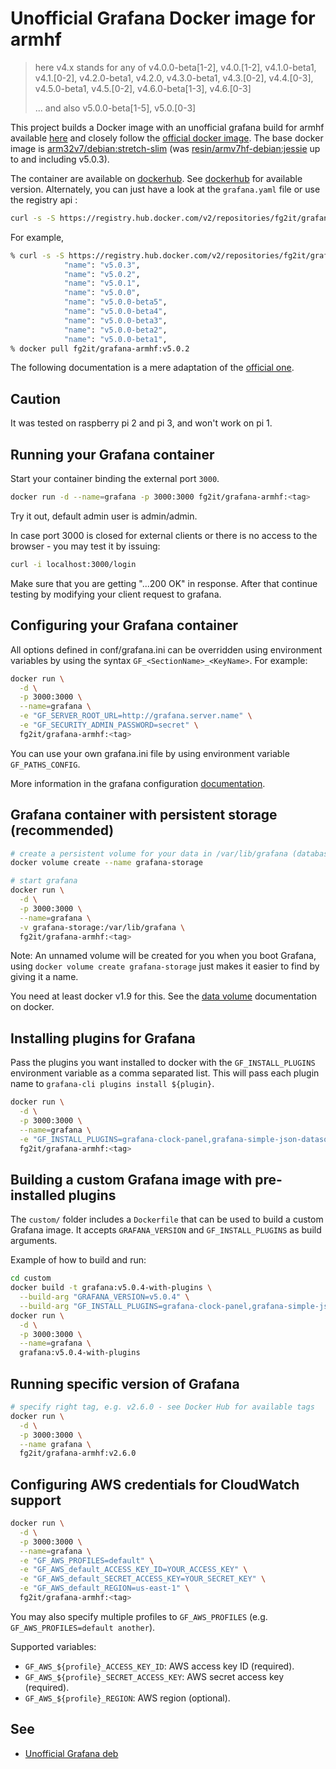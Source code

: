 # Unofficial Grafana Docker image for armhf

> here v4.x stands for any of v4.0.0-beta[1-2], v4.0.[1-2], v4.1.0-beta1, v4.1.[0-2], v4.2.0-beta1, v4.2.0, v4.3.0-beta1, v4.3.[0-2], v4.4.[0-3], v4.5.0-beta1, v4.5.[0-2], v4.6.0-beta[1-3], v4.6.[0-3]
>
> ... and also v5.0.0-beta[1-5], v5.0.[0-3]

This project builds a Docker image with an unofficial grafana
build for armhf available [here](https://github.com/fg2it/grafana-on-raspberry/releases/) and
closely follow the [official docker
image](https://github.com/grafana/grafana-docker). The base docker image is
[arm32v7/debian:stretch-slim](https://hub.docker.com/r/arm32v7/debian/) (was [resin/armv7hf-debian:jessie](https://hub.docker.com/r/resin/armv7hf-debian/) up to and including v5.0.3).

The container are available on [dockerhub](https://hub.docker.com/r/fg2it/grafana-armhf/).
See [dockerhub](https://hub.docker.com/r/fg2it/grafana-armhf/tags) for available
version. Alternately, you can just have a look at the `grafana.yaml` file or use the registry api :

```bash
curl -s -S https://registry.hub.docker.com/v2/repositories/fg2it/grafana-armhf/tags/ | python -m json.tool | grep 'name.*v5'
```

For example,

```bash
% curl -s -S https://registry.hub.docker.com/v2/repositories/fg2it/grafana-armhf/tags/ | python -m json.tool | grep 'name.*v5'
            "name": "v5.0.3",
            "name": "v5.0.2",
            "name": "v5.0.1",
            "name": "v5.0.0",
            "name": "v5.0.0-beta5",
            "name": "v5.0.0-beta4",
            "name": "v5.0.0-beta3",
            "name": "v5.0.0-beta2",
            "name": "v5.0.0-beta1",
% docker pull fg2it/grafana-armhf:v5.0.2
```

The following documentation is a mere adaptation of the [official
one](https://github.com/grafana/grafana-docker/blob/61f378236434fca515248c4012bb1414cc77386c/README.md).

## Caution

It was tested on raspberry pi 2 and pi 3, and won't work on pi 1.

## Running your Grafana container

Start your container binding the external port `3000`.

```bash
docker run -d --name=grafana -p 3000:3000 fg2it/grafana-armhf:<tag>
```

Try it out, default admin user is admin/admin.

In case port 3000 is closed for external clients or there is no access
to the browser - you may test it by issuing:

```bash
curl -i localhost:3000/login
```

Make sure that you are getting "...200 OK" in response.
After that continue testing by modifying your client request to grafana.

## Configuring your Grafana container

All options defined in conf/grafana.ini can be overridden using environment
variables by using the syntax `GF_<SectionName>_<KeyName>`. For example:

```bash
docker run \
  -d \
  -p 3000:3000 \
  --name=grafana \
  -e "GF_SERVER_ROOT_URL=http://grafana.server.name" \
  -e "GF_SECURITY_ADMIN_PASSWORD=secret" \
  fg2it/grafana-armhf:<tag>
```

You can use your own grafana.ini file by using environment variable `GF_PATHS_CONFIG`.

More information in the grafana configuration [documentation](http://docs.grafana.org/installation/configuration/).

## Grafana container with persistent storage (recommended)

```bash
# create a persistent volume for your data in /var/lib/grafana (database and plugins)
docker volume create --name grafana-storage

# start grafana
docker run \
  -d \
  -p 3000:3000 \
  --name=grafana \
  -v grafana-storage:/var/lib/grafana \
  fg2it/grafana-armhf:<tag>
```
Note: An unnamed volume will be created for you when you boot Grafana,
using `docker volume create grafana-storage` just makes it easier to find
by giving it a name.

You need at least docker v1.9 for this. See the [data volume](https://docs.docker.com/engine/tutorials/dockervolumes/#/data-volumes)
documentation on docker.

## Installing plugins for Grafana

Pass the plugins you want installed to docker with the `GF_INSTALL_PLUGINS` environment variable as a comma separated list. This will pass each plugin name to `grafana-cli plugins install ${plugin}`.

```bash
docker run \
  -d \
  -p 3000:3000 \
  --name=grafana \
  -e "GF_INSTALL_PLUGINS=grafana-clock-panel,grafana-simple-json-datasource" \
  fg2it/grafana-armhf:<tag>
```

## Building a custom Grafana image with pre-installed plugins

The `custom/` folder includes a `Dockerfile` that can be used to build a custom Grafana image. It accepts `GRAFANA_VERSION` and `GF_INSTALL_PLUGINS` as build arguments.

Example of how to build and run:

```bash
cd custom
docker build -t grafana:v5.0.4-with-plugins \
  --build-arg "GRAFANA_VERSION=v5.0.4" \
  --build-arg "GF_INSTALL_PLUGINS=grafana-clock-panel,grafana-simple-json-datasource" .
docker run \
  -d \
  -p 3000:3000 \
  --name=grafana \
  grafana:v5.0.4-with-plugins
```

## Running specific version of Grafana

```bash
# specify right tag, e.g. v2.6.0 - see Docker Hub for available tags
docker run \
  -d \
  -p 3000:3000 \
  --name grafana \
  fg2it/grafana-armhf:v2.6.0
```

## Configuring AWS credentials for CloudWatch support

```bash
docker run \
  -d \
  -p 3000:3000 \
  --name=grafana \
  -e "GF_AWS_PROFILES=default" \
  -e "GF_AWS_default_ACCESS_KEY_ID=YOUR_ACCESS_KEY" \
  -e "GF_AWS_default_SECRET_ACCESS_KEY=YOUR_SECRET_KEY" \
  -e "GF_AWS_default_REGION=us-east-1" \
  fg2it/grafana-armhf:<tag>
```

You may also specify multiple profiles to `GF_AWS_PROFILES` (e.g.
`GF_AWS_PROFILES=default another`).

Supported variables:

- `GF_AWS_${profile}_ACCESS_KEY_ID`: AWS access key ID (required).
- `GF_AWS_${profile}_SECRET_ACCESS_KEY`: AWS secret access  key (required).
- `GF_AWS_${profile}_REGION`: AWS region (optional).

## See

- [Unofficial Grafana deb](https://github.com/fg2it/grafana-on-raspberry/releases)
